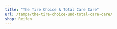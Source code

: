 ```yaml
---
title: "The Tire Choice & Total Care Care"
url: /tampa/the-tire-choice-und-total-care-care/
shop: Reifen
---
```

